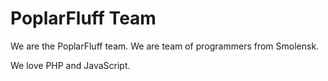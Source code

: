 
# PoplarFluff Team

We are the PoplarFluff team. We are team of programmers from Smolensk.

We love PHP and JavaScript.
